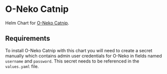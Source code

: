 # O-Neko Catnip

Helm Chart for [O-Neko Catnip](https://github.com/subshell/o-neko-catnip).

## Requirements

To install O-Neko Catnip with this chart you will need to create a secret manually which contains admin user
credentials for O-Neko in fields named `username` and `password`. This secret needs to be referenced in the
`values.yaml` file.

